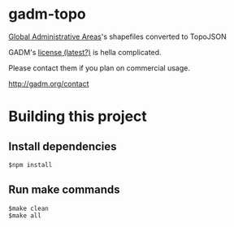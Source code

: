 gadm-topo
=========

[Global Administrative Areas](http://gadm.org/)'s shapefiles converted to TopoJSON

GADM's [license (latest?)](http://www.ncl.ucar.edu/Training/Workshops/CERFACS/Data/Shapefiles/FRA_adm/read_me.pdf) is hella complicated. 

Please contact them if you plan on commercial usage.

http://gadm.org/contact

Building this project
=====================

## Install dependencies

    $npm install

## Run make commands

    $make clean
    $make all
